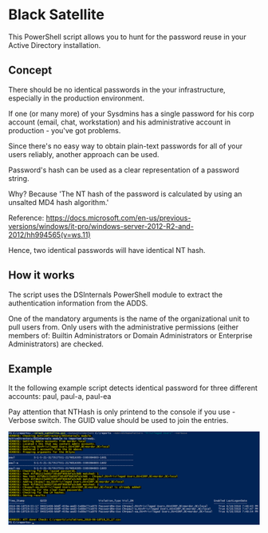 # Black Satellite

This PowerShell script allows you to hunt for the password reuse in your Active Directory installation.

## Concept

There should be no identical passwords in the your infrastructure, especially in the production environment.

If one (or many more) of your Sysdmins has a single password for his corp account (email, chat, workstation)
and his administrative account in production - you've got problems.

Since there's no easy way to obtain plain-text passwords for all of your users reliably, another approach can be used.

Password's hash can be used as a clear representation of a password string.

Why? Because 'The NT hash of the password is calculated by using an unsalted MD4 hash algorithm.'

Reference: https://docs.microsoft.com/en-us/previous-versions/windows/it-pro/windows-server-2012-R2-and-2012/hh994565(v=ws.11)

Hence, two identical passwords will have identical NT hash.

## How it works

The script uses the DSInternals PowerShell module to extract the authentication information from the ADDS.

One of the mandatory arguments is the name of the organizational unit to pull users from.
Only users with the administrative permissions (either members of: Builtin Administrators or Domain Administrators or Enterprise Administrators)
are checked.

## Example

It the following example script detects identical password for three different accounts: paul, paul-a, paul-ea

Pay attention that NTHash is only printend to the console if you use -Verbose switch.
The GUID value should be used to join the entries.

<img src="screenshots/example1.png">
